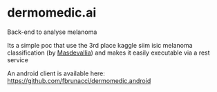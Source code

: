 # dermomedic.ai
Back-end to analyse melanoma

Its a simple poc that use the 3rd place kaggle siim isic melanoma classification (by [Masdevallia](https://github.com/Masdevallia/3rd-place-kaggle-siim-isic-melanoma-classification))
and makes it easily executable via a rest service

An android client is available here:
https://github.com/fbrunacci/dermomedic.android